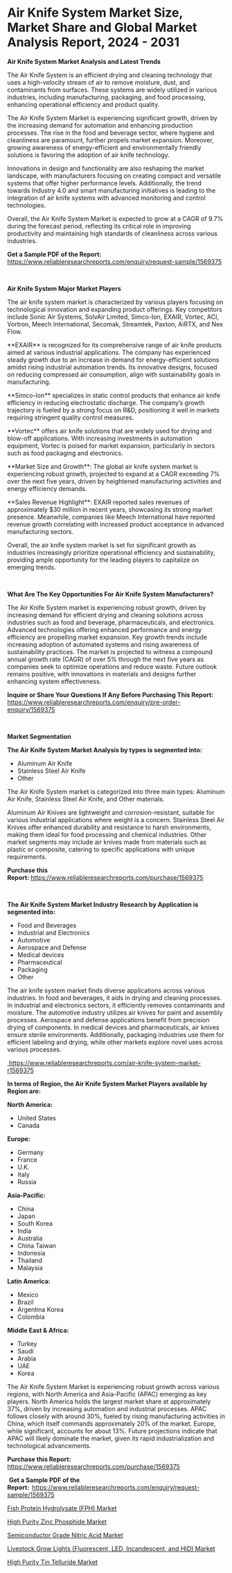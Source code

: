 <p><h1>Air Knife System Market Size, Market Share and Global Market Analysis Report, 2024 - 2031</h1></p><p><strong>Air Knife System Market Analysis and Latest Trends</strong></p>
<p><p>The Air Knife System is an efficient drying and cleaning technology that uses a high-velocity stream of air to remove moisture, dust, and contaminants from surfaces. These systems are widely utilized in various industries, including manufacturing, packaging, and food processing, enhancing operational efficiency and product quality. </p><p>The Air Knife System Market is experiencing significant growth, driven by the increasing demand for automation and enhancing production processes. The rise in the food and beverage sector, where hygiene and cleanliness are paramount, further propels market expansion. Moreover, growing awareness of energy-efficient and environmentally friendly solutions is favoring the adoption of air knife technology. </p><p>Innovations in design and functionality are also reshaping the market landscape, with manufacturers focusing on creating compact and versatile systems that offer higher performance levels. Additionally, the trend towards Industry 4.0 and smart manufacturing initiatives is leading to the integration of air knife systems with advanced monitoring and control technologies. </p><p>Overall, the Air Knife System Market is expected to grow at a CAGR of 9.7% during the forecast period, reflecting its critical role in improving productivity and maintaining high standards of cleanliness across various industries.</p></p>
<p><strong>Get a Sample PDF of the Report:&nbsp;</strong> <a href="https://www.reliableresearchreports.com/enquiry/request-sample/1569375?utm_campaign=112&utm_medium=2&utm_source=Github&utm_content=ia&utm_term=14102024&utm_id=air-knife-system">https://www.reliableresearchreports.com/enquiry/request-sample/1569375</a></p>
<p>&nbsp;</p>
<p><strong>Air Knife System Major Market Players</strong></p>
<p><p>The air knife system market is characterized by various players focusing on technological innovation and expanding product offerings. Key competitors include Sonic Air Systems, SolvAir Limited, Simco-Ion, EXAIR, Vortec, ACI, Vortron, Meech International, Secomak, Streamtek, Paxton, AiRTX, and Nex Flow. </p><p>**EXAIR** is recognized for its comprehensive range of air knife products aimed at various industrial applications. The company has experienced steady growth due to an increase in demand for energy-efficient solutions amidst rising industrial automation trends. Its innovative designs, focused on reducing compressed air consumption, align with sustainability goals in manufacturing.</p><p>**Simco-Ion** specializes in static control products that enhance air knife efficiency in reducing electrostatic discharge. The company’s growth trajectory is fueled by a strong focus on R&D, positioning it well in markets requiring stringent quality control measures.</p><p>**Vortec** offers air knife solutions that are widely used for drying and blow-off applications. With increasing investments in automation equipment, Vortec is poised for market expansion, particularly in sectors such as food packaging and electronics.</p><p>**Market Size and Growth**: The global air knife system market is experiencing robust growth, projected to expand at a CAGR exceeding 7% over the next five years, driven by heightened manufacturing activities and energy efficiency demands.</p><p>**Sales Revenue Highlight**: EXAIR reported sales revenues of approximately $30 million in recent years, showcasing its strong market presence. Meanwhile, companies like Meech International have reported revenue growth correlating with increased product acceptance in advanced manufacturing sectors.</p><p>Overall, the air knife system market is set for significant growth as industries increasingly prioritize operational efficiency and sustainability, providing ample opportunity for the leading players to capitalize on emerging trends.</p></p>
<p>&nbsp;</p>
<p><strong>What Are The Key Opportunities For Air Knife System Manufacturers?</strong></p>
<p><p>The Air Knife System market is experiencing robust growth, driven by increasing demand for efficient drying and cleaning solutions across industries such as food and beverage, pharmaceuticals, and electronics. Advanced technologies offering enhanced performance and energy efficiency are propelling market expansion. Key growth trends include increasing adoption of automated systems and rising awareness of sustainability practices. The market is projected to witness a compound annual growth rate (CAGR) of over 5% through the next five years as companies seek to optimize operations and reduce waste. Future outlook remains positive, with innovations in materials and designs further enhancing system effectiveness.</p></p>
<p><strong>Inquire or Share Your Questions If Any Before Purchasing This Report:</strong> <a href="https://www.reliableresearchreports.com/enquiry/pre-order-enquiry/1569375?utm_campaign=112&utm_medium=2&utm_source=Github&utm_content=ia&utm_term=14102024&utm_id=air-knife-system">https://www.reliableresearchreports.com/enquiry/pre-order-enquiry/1569375</a></p>
<p>&nbsp;</p>
<p><strong>Market Segmentation</strong></p>
<p><strong>The Air Knife System Market Analysis by types is segmented into:</strong></p>
<p><ul><li>Aluminum Air Knife</li><li>Stainless Steel Air Knife</li><li>Other</li></ul></p>
<p><p>The Air Knife System market is categorized into three main types: Aluminum Air Knife, Stainless Steel Air Knife, and Other materials. </p><p>Aluminum Air Knives are lightweight and corrosion-resistant, suitable for various industrial applications where weight is a concern. Stainless Steel Air Knives offer enhanced durability and resistance to harsh environments, making them ideal for food processing and chemical industries. Other market segments may include air knives made from materials such as plastic or composite, catering to specific applications with unique requirements.</p></p>
<p><strong>Purchase this Report:&nbsp;</strong><a href="https://www.reliableresearchreports.com/purchase/1569375?utm_campaign=112&utm_medium=2&utm_source=Github&utm_content=ia&utm_term=14102024&utm_id=air-knife-system">https://www.reliableresearchreports.com/purchase/1569375</a></p>
<p>&nbsp;</p>
<p><strong>The Air Knife System Market Industry Research by Application is segmented into:</strong></p>
<p><ul><li>Food and Beverages</li><li>Industrial and Electronics</li><li>Automotive</li><li>Aerospace and Defense</li><li>Medical devices</li><li>Pharmaceutical</li><li>Packaging</li><li>Other</li></ul></p>
<p><p>The air knife system market finds diverse applications across various industries. In food and beverages, it aids in drying and cleaning processes. In industrial and electronics sectors, it efficiently removes contaminants and moisture. The automotive industry utilizes air knives for paint and assembly processes. Aerospace and defense applications benefit from precision drying of components. In medical devices and pharmaceuticals, air knives ensure sterile environments. Additionally, packaging industries use them for efficient labeling and drying, while other markets explore novel uses across various processes.</p></p>
<p><a href="https://www.reliableresearchreports.com/air-knife-system-market-r1569375?utm_campaign=112&utm_medium=2&utm_source=Github&utm_content=ia&utm_term=14102024&utm_id=air-knife-system">&nbsp;https://www.reliableresearchreports.com/air-knife-system-market-r1569375</a></p>
<p><strong>In terms of Region, the Air Knife System Market Players available by Region are:</strong></p>
<p>
    <p> <strong> North America: </strong>
        <ul>
            <li>United States</li>
            <li>Canada</li>
        </ul>
        </p> 
    <p> <strong> Europe: </strong>
        <ul>
            <li>Germany</li>
            <li>France</li>
            <li>U.K.</li>
            <li>Italy</li>
            <li>Russia</li>
        </ul>
        </p> 
    <p> <strong> Asia-Pacific: </strong>
        <ul>
            <li>China</li>
            <li>Japan</li>
            <li>South Korea</li>
            <li>India</li>
            <li>Australia</li>
            <li>China Taiwan</li>
            <li>Indonesia</li>
            <li>Thailand</li>
            <li>Malaysia</li>
        </ul>
        </p> 
    <p> <strong> Latin America: </strong>
        <ul>
            <li>Mexico</li>
            <li>Brazil</li>
            <li>Argentina Korea</li>
            <li>Colombia</li>
        </ul>
        </p> 
    <p> <strong> Middle East & Africa: </strong>
        <ul>
            <li>Turkey</li>
            <li>Saudi</li>
            <li>Arabia</li>
            <li>UAE</li>
            <li>Korea</li>
        </ul>
    </p>
    </p>
<p><p>The Air Knife System Market is experiencing robust growth across various regions, with North America and Asia-Pacific (APAC) emerging as key players. North America holds the largest market share at approximately 37%, driven by increasing automation and industrial processes. APAC follows closely with around 30%, fueled by rising manufacturing activities in China, which itself commands approximately 20% of the market. Europe, while significant, accounts for about 13%. Future projections indicate that APAC will likely dominate the market, given its rapid industrialization and technological advancements.</p></p>
<p><strong>Purchase this Report: </strong><a href="https://www.reliableresearchreports.com/purchase/1569375?utm_campaign=112&utm_medium=2&utm_source=Github&utm_content=ia&utm_term=14102024&utm_id=air-knife-system">https://www.reliableresearchreports.com/purchase/1569375</a></p>
<p>&nbsp;<strong>Get a Sample PDF of the Report:&nbsp;&nbsp;</strong><a href="https://www.reliableresearchreports.com/enquiry/request-sample/1569375?utm_campaign=112&utm_medium=2&utm_source=Github&utm_content=ia&utm_term=14102024&utm_id=air-knife-system">https://www.reliableresearchreports.com/enquiry/request-sample/1569375</a></p>
<p><strong></strong></p>
<p><p><a href="https://github.com/inouyeaowaugh3/Market-Research-Report-List-1/blob/main/fish-protein-hydrolysate-fph-market.md?utm_campaign=112&utm_medium=2&utm_source=Github&utm_content=ia&utm_term=14102024&utm_id=air-knife-system">Fish Protein Hydrolysate (FPH) Market</a></p><p><a href="https://www.linkedin.com/pulse/high-purity-zinc-phosphide-momentum-charting-135-cagr-path-2024-2031-c95lf?trk=public_post_embed_feed-article-content&utm_campaign=112&utm_medium=2&utm_source=Github&utm_content=ia&utm_term=14102024&utm_id=air-knife-system">High Purity Zinc Phosphide Market</a></p><p><a href="https://www.linkedin.com/pulse/semiconductor-grade-nitric-acid-market-evolution-key-trends-ofimf?trk=public_post_embed_feed-article-content&utm_campaign=112&utm_medium=2&utm_source=Github&utm_content=ia&utm_term=14102024&utm_id=air-knife-system">Semiconductor Grade Nitric Acid Market</a></p><p><a href="https://github.com/poppeotabedvo5/Market-Research-Report-List-1/blob/main/livestock-grow-lights-fluorescent-led-incandescent-and-hid-market.md?utm_campaign=112&utm_medium=2&utm_source=Github&utm_content=ia&utm_term=14102024&utm_id=air-knife-system">Livestock Grow Lights (Fluorescent, LED, Incandescent, and HID) Market</a></p><p><a href="https://www.linkedin.com/pulse/emerging-trends-high-purity-tin-telluride-market-detailed-overview-3mxof?trk=public_post_embed_feed-article-content&utm_campaign=112&utm_medium=2&utm_source=Github&utm_content=ia&utm_term=14102024&utm_id=air-knife-system">High Purity Tin Telluride Market</a></p></p>